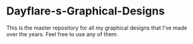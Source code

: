# Dayflare-s-Graphical-Designs
This is the master repository for all my graphical designs that I've made over the years. Feel free to use any of them.

